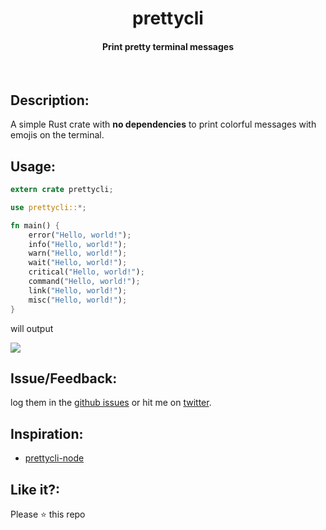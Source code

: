<p align="center">
  <h1 align="center">prettycli</h1>
  <h4 align="center">Print pretty terminal messages</h4>
  <br>
</p>

## Description:
A simple Rust crate with **no dependencies** to print colorful messages with emojis on the terminal.

## Usage:

```rust
extern crate prettycli;

use prettycli::*;

fn main() {
    error("Hello, world!");
    info("Hello, world!");
    warn("Hello, world!");
    wait("Hello, world!");
    critical("Hello, world!");
    command("Hello, world!");
    link("Hello, world!");
    misc("Hello, world!");
}
```

will output

<img src="https://user-images.githubusercontent.com/2767425/39296879-b532e770-495f-11e8-9821-fb0464126ca7.png" />

## Issue/Feedback:

log them in the [github issues](https://github.com/cg-cnu/rust-prettycli/issues) or hit me on [twitter](https://twitter.com/cgcnu).

## Inspiration:

* [prettycli-node](https://github.com/siddharthkp/prettycli)

## Like it?:

Please ⭐ this repo